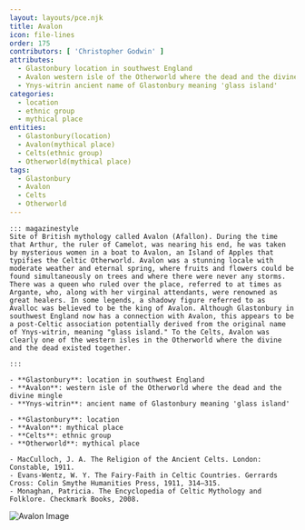 ```yaml
---
layout: layouts/pce.njk
title: Avalon
icon: file-lines
order: 175
contributors: [ 'Christopher Godwin' ]
attributes:
  - Glastonbury location in southwest England
  - Avalon western isle of the Otherworld where the dead and the divine mingle
  - Ynys-witrin ancient name of Glastonbury meaning 'glass island'
categories:
  - location
  - ethnic group
  - mythical place
entities:
  - Glastonbury(location)
  - Avalon(mythical place)
  - Celts(ethnic group)
  - Otherworld(mythical place)
tags:
  - Glastonbury
  - Avalon
  - Celts
  - Otherworld
---
```

``` tab [group1:Info]
::: magazinestyle
Site of British mythology called Avalon (Afallon). During the time that Arthur, the ruler of Camelot, was nearing his end, he was taken by mysterious women in a boat to Avalon, an Island of Apples that typifies the Celtic Otherworld. Avalon was a stunning locale with moderate weather and eternal spring, where fruits and flowers could be found simultaneously on trees and where there were never any storms. There was a queen who ruled over the place, referred to at times as Argante, who, along with her virginal attendants, were renowned as great healers. In some legends, a shadowy figure referred to as Avalloc was believed to be the king of Avalon. Although Glastonbury in southwest England now has a connection with Avalon, this appears to be a post-Celtic association potentially derived from the original name of Ynys-witrin, meaning "glass island." To the Celts, Avalon was clearly one of the western isles in the Otherworld where the divine and the dead existed together.

:::
```
``` tab [group1:Attributes]
- **Glastonbury**: location in southwest England
- **Avalon**: western isle of the Otherworld where the dead and the divine mingle
- **Ynys-witrin**: ancient name of Glastonbury meaning 'glass island'
```
``` tab [group1:Entities]
- **Glastonbury**: location
- **Avalon**: mythical place
- **Celts**: ethnic group
- **Otherworld**: mythical place
```
``` tab [group1:Sources]
- MacCulloch, J. A. The Religion of the Ancient Celts. London: Constable, 1911.
- Evans-Wentz, W. Y. The Fairy-Faith in Celtic Countries. Gerrards Cross: Colin Smythe Humanities Press, 1911, 314–315.
- Monaghan, Patricia. The Encyclopedia of Celtic Mythology and Folklore. Checkmark Books, 2008.
```
![Avalon Image](https://upload.wikimedia.org/wikipedia/commons/thumb/0/00/Burne-Jones_Last_Sleep_of_Arthur_in_Avalon_v2.jpg/1200px-Burne-Jones_Last_Sleep_of_Arthur_in_Avalon_v2.jpg)
